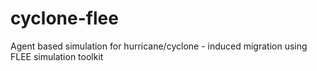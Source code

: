 # cyclone-flee
Agent based simulation for hurricane/cyclone - induced migration using FLEE simulation toolkit
